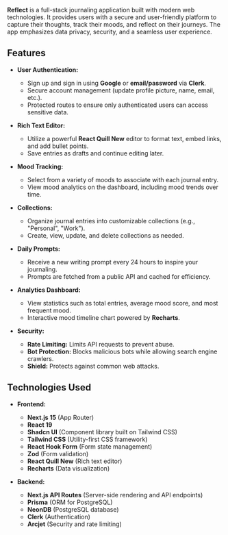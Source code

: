**Reflect** is a full-stack journaling application built with modern web technologies. It provides users with a secure and user-friendly platform to capture their thoughts, track their moods, and reflect on their journeys. The app emphasizes data privacy, security, and a seamless user experience.

## Features

- **User Authentication:**
  - Sign up and sign in using **Google** or **email/password** via **Clerk**.
  - Secure account management (update profile picture, name, email, etc.).
  - Protected routes to ensure only authenticated users can access sensitive data.

- **Rich Text Editor:**
  - Utilize a powerful **React Quill New** editor to format text, embed links, and add bullet points.
  - Save entries as drafts and continue editing later.

- **Mood Tracking:**
  - Select from a variety of moods to associate with each journal entry.
  - View mood analytics on the dashboard, including mood trends over time.

- **Collections:**
  - Organize journal entries into customizable collections (e.g., "Personal", "Work").
  - Create, view, update, and delete collections as needed.

- **Daily Prompts:**
  - Receive a new writing prompt every 24 hours to inspire your journaling.
  - Prompts are fetched from a public API and cached for efficiency.

- **Analytics Dashboard:**
  - View statistics such as total entries, average mood score, and most frequent mood.
  - Interactive mood timeline chart powered by **Recharts**.

- **Security:**
  - **Rate Limiting:**  Limits API requests to prevent abuse.
  - **Bot Protection:**  Blocks malicious bots while allowing search engine crawlers.
  - **Shield:**  Protects against common web attacks.

## Technologies Used

- **Frontend:**
  - **Next.js 15** (App Router)
  - **React 19**
  - **Shadcn UI** (Component library built on Tailwind CSS)
  - **Tailwind CSS** (Utility-first CSS framework)
  - **React Hook Form** (Form state management)
  - **Zod** (Form validation)
  - **React Quill New** (Rich text editor)
  - **Recharts** (Data visualization)

- **Backend:**
  - **Next.js API Routes** (Server-side rendering and API endpoints)
  - **Prisma** (ORM for PostgreSQL)
  - **NeonDB** (PostgreSQL database)
  - **Clerk** (Authentication)
  - **Arcjet** (Security and rate limiting)
